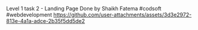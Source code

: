 Level 1 task 2 - Landing Page 
Done by Shaikh Fatema
#codsoft #webdevelopment
https://github.com/user-attachments/assets/3d3e2972-813e-4a1a-adce-2b35f5dd5de2
